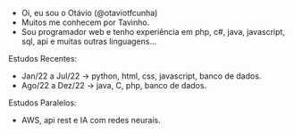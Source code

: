 - Oi, eu sou o Otávio (@otaviotfcunha)
- Muitos me conhecem por Tavinho.
- Sou programador web e tenho experiência em php, c#, java, javascript, sql, api e muitas outras linguagens...

Estudos Recentes:
- Jan/22 a Jul/22 -> python, html, css, javascript, banco de dados.
- Ago/22 a Dez/22 -> java, C, php, banco de dados.

Estudos Paralelos:
- AWS, api rest e IA com redes neurais.

<!---
Esse repositório será para apresentação de algumas atividades já realizadas...
--->
